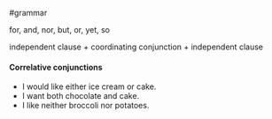 #grammar 

for, and, nor, but, or, yet, so

independent clause + coordinating conjunction + independent clause


#### Correlative conjunctions
- I would like either ice cream or cake. 
- I want both chocolate and cake.
- I like neither broccoli nor potatoes. 